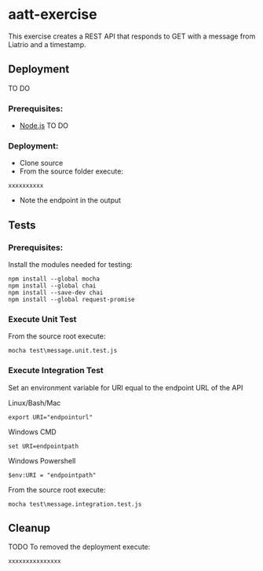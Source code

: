 # aatt-exercise

 This exercise creates a REST API that responds to GET with a message from Liatrio and a timestamp.

## Deployment
 TO DO

### Prerequisites:

- [Node.js](https://nodejs.org/en/download/)
TO DO

### Deployment:

- Clone source
- From the source folder execute:

```
xxxxxxxxxx
```

- Note the endpoint in the output

## Tests

### Prerequisites:

Install the modules needed for testing:
```
npm install --global mocha
npm install --global chai
npm install --save-dev chai
npm install --global request-promise
```

### Execute Unit Test

From the source root execute:

```
mocha test\message.unit.test.js
```

### Execute Integration Test

Set an environment variable for URI equal to the endpoint URL of the API

Linux/Bash/Mac

```
export URI="endpointurl"
```

Windows CMD

```
set URI=endpointpath
```

Windows Powershell

```
$env:URI = "endpointpath"
```

From the source root execute:

```
mocha test\message.integration.test.js
```

## Cleanup
TODO
To removed the deployment execute:

```
xxxxxxxxxxxxxxx
```

